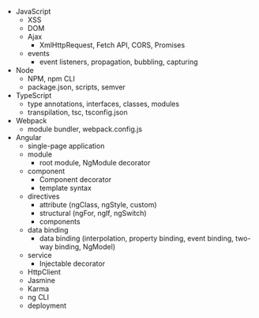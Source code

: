 - JavaScript
    - XSS
    - DOM
    - Ajax
        - XmlHttpRequest, Fetch API, CORS, Promises
    - events
        - event listeners, propagation, bubbling, capturing
- Node
    - NPM, npm CLI
    - package.json, scripts, semver
- TypeScript
    - type annotations, interfaces, classes, modules
    - transpilation, tsc, tsconfig.json
- Webpack
    - module bundler, webpack.config.js
- Angular
    - single-page application
    - module
        - root module, NgModule decorator
    - component
        - Component decorator
        - template syntax
    - directives
        - attribute (ngClass, ngStyle, custom)
        - structural (ngFor, ngIf, ngSwitch)
        - components
    - data binding
        - data binding (interpolation, property binding, event binding, two-way binding, NgModel)
    - service
        - Injectable decorator
    - HttpClient
    - Jasmine
    - Karma
    - ng CLI
    - deployment
